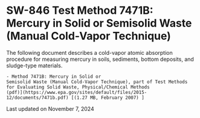 
# SW-846 Test Method 7471B: Mercury in Solid or Semisolid Waste (Manual Cold-Vapor Technique)  


The following document describes a cold-vapor atomic absorption
procedure for measuring mercury in soils, sediments, bottom deposits,
and sludge-type materials.

    - Method 7471B: Mercury in Solid or
    Semisolid Waste (Manual Cold-Vapor Technique), part of Test Methods
    for Evaluating Solid Waste, Physical/Chemical Methods
    (pdf)](https://www.epa.gov/sites/default/files/2015-12/documents/7471b.pdf) [(1.27 MB, February 2007) ] 

Last updated on November 7, 2024


